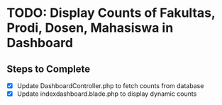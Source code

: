 # TODO: Display Counts of Fakultas, Prodi, Dosen, Mahasiswa in Dashboard

## Steps to Complete

-   [x] Update DashboardController.php to fetch counts from database
-   [x] Update indexdashboard.blade.php to display dynamic counts

